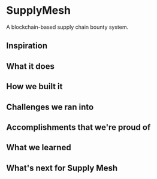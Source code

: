 # SupplyMesh
A blockchain-based supply chain bounty system.

## Inspiration

## What it does

## How we built it

## Challenges we ran into

## Accomplishments that we're proud of

## What we learned

## What's next for Supply Mesh
